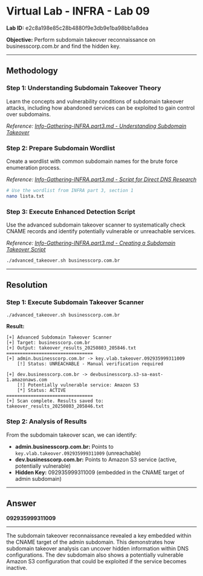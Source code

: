 # Virtual Lab - INFRA - Lab 09

**Lab ID:** e2c8a198e85c28b4880f9e3db9e1ba98bb1a8dea

**Objective:** Perform subdomain takeover reconnaissance on businesscorp.com.br and find the hidden key.

---

## Methodology

### Step 1: Understanding Subdomain Takeover Theory
Learn the concepts and vulnerability conditions of subdomain takeover attacks, including how abandoned services can be exploited to gain control over subdomains.

*Reference: [Info-Gathering-INFRA.part3.md - Understanding Subdomain Takeover](../../../Info-Gathering-INFRA.part3.md#4-understanding-subdomain-takeover)*

### Step 2: Prepare Subdomain Wordlist
Create a wordlist with common subdomain names for the brute force enumeration process.

*Reference: [Info-Gathering-INFRA.part3.md - Script for Direct DNS Research](../../../Info-Gathering-INFRA.part3.md#1-script-for-direct-dns-research)*

```bash
# Use the wordlist from INFRA part 3, section 1
nano lista.txt
```

### Step 3: Execute Enhanced Detection Script
Use the advanced subdomain takeover scanner to systematically check CNAME records and identify potentially vulnerable or unreachable services.

*Reference: [Info-Gathering-INFRA.part3.md - Creating a Subdomain Takeover Script](../../../Info-Gathering-INFRA.part3.md#5-creating-a-subdomain-takeover-script)*

```bash
./advanced_takeover.sh businesscorp.com.br
```

---

## Resolution

### Step 1: Execute Subdomain Takeover Scanner
```bash
./advanced_takeover.sh businesscorp.com.br
```

**Result:**
```
[+] Advanced Subdomain Takeover Scanner
[+] Target: businesscorp.com.br
[+] Output: takeover_results_20250803_205846.txt
================================
[+] admin.businesscorp.com.br -> key.vlab.takeover.092935999311009
    [!] Status: UNREACHABLE - Manual verification required

[+] dev.businesscorp.com.br -> devbusinesscorp.s3-sa-east-1.amazonaws.com
    [!] Potentially vulnerable service: Amazon S3
    [*] Status: ACTIVE
================================
[+] Scan complete. Results saved to: takeover_results_20250803_205846.txt
```

### Step 2: Analysis of Results
From the subdomain takeover scan, we can identify:
- **admin.businesscorp.com.br:** Points to `key.vlab.takeover.092935999311009` (unreachable)
- **dev.businesscorp.com.br:** Points to Amazon S3 service (active, potentially vulnerable)
- **Hidden Key:** 092935999311009 (embedded in the CNAME target of admin subdomain)

---

## Answer

**092935999311009**

---

The subdomain takeover reconnaissance revealed a key embedded within the CNAME target of the admin subdomain. This demonstrates how subdomain takeover analysis can uncover hidden information within DNS configurations. The dev subdomain also shows a potentially vulnerable Amazon S3 configuration that could be exploited if the service becomes inactive.
